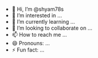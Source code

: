 - 👋 Hi, I’m @shyam78s
- 👀 I’m interested in ...
- 🌱 I’m currently learning ...
- 💞️ I’m looking to collaborate on ...
- 📫 How to reach me ...
- 😄 Pronouns: ...
- ⚡ Fun fact: ...

<!---
shyam78s/shyam78s is a ✨ special ✨ repository because its `README.md` (this file) appears on your GitHub profile.
You can click the Preview link to take a look at your changes.
--->
